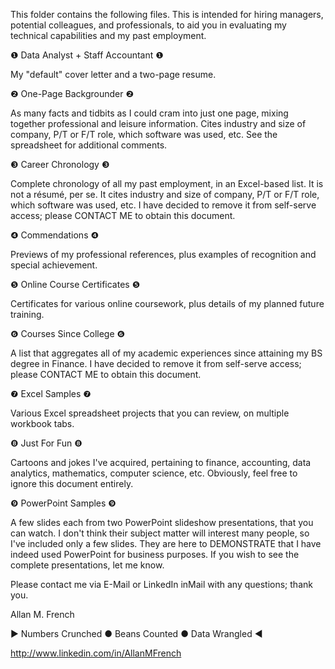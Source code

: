 This folder contains the following files.  This is intended for hiring managers, potential colleagues, and professionals, to aid you in evaluating my technical capabilities and my past employment.

❶ Data Analyst + Staff Accountant ❶ 

My "default" cover letter and a two-page resume.

❷ One-Page Backgrounder ❷ 

As many facts and tidbits as I could cram into just one page, mixing together professional and leisure information.  Cites industry and size of company, P/T or F/T role, which software was used, etc.  See the spreadsheet for additional comments.

❸ Career Chronology ❸ 

Complete chronology of all my past employment, in an Excel-based list.  It is not a résumé, per se.  It cites industry and size of company, P/T or F/T role, which software was used, etc.  I have decided to remove it from self-serve access; please CONTACT ME to obtain this document.

❹ Commendations ❹ 

Previews of my professional references, plus examples of recognition and special achievement.

❺ Online Course Certificates ❺ 

Certificates for various online coursework, plus details of my planned future training.

❻ Courses Since College ❻  

A list that aggregates all of my academic experiences since attaining my BS degree in Finance.   I have decided to remove it from self-serve access; please CONTACT ME to obtain this document.

❼ Excel Samples ❼ 

Various Excel spreadsheet projects that you can review, on multiple workbook tabs.

❽ Just For Fun ❽ 

Cartoons and jokes I've acquired, pertaining to finance, accounting, data analytics, mathematics, computer science, etc.  Obviously, feel free to ignore this document entirely.

❾ PowerPoint Samples ❾ 

A few slides each from two PowerPoint slideshow presentations, that you can watch.  I don't think their subject matter will interest many people, so I've included only a few slides.  They are here to DEMONSTRATE that I have indeed used PowerPoint for business purposes.  If you wish to see the complete presentations, let me know.

Please contact me via E-Mail or LinkedIn inMail with any questions; thank you.

Allan M. French

▶  Numbers Crunched  ●  Beans Counted  ●  Data Wrangled  ◀

<http://www.linkedin.com/in/AllanMFrench>
